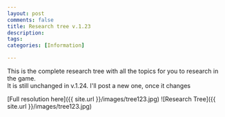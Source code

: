 ```yaml
---
layout: post
comments: false
title: Research tree v.1.23
description: 
tags: 
categories: [Information]

---
```


This is the complete research tree with all the topics for you to research in the game.    
It is still unchanged in v.1.24. I'll post a new one, once it changes <i class="fa fa-smile-o"></i>   


[Full resolution here]({{ site.url }}/images/tree123.jpg)
![Research Tree]({{ site.url }}/images/tree123.jpg)


